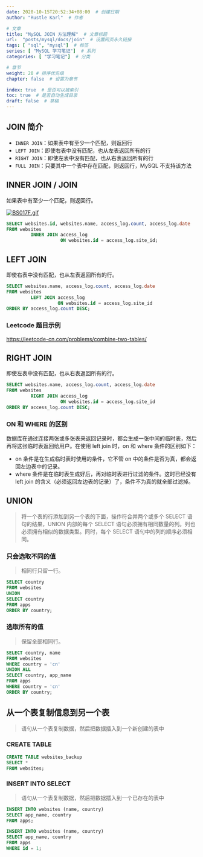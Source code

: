 ```yaml
---
date: 2020-10-15T20:52:34+08:00  # 创建日期
author: "Rustle Karl"  # 作者

# 文章
title: "MySQL JOIN 方法理解"  # 文章标题
url:  "posts/mysql/docs/join"  # 设置网页永久链接
tags: [ "sql", "mysql"]  # 标签
series: [ "MySQL 学习笔记"]  # 系列
categories: [ "学习笔记"]  # 分类

# 章节
weight: 20 # 排序优先级
chapter: false  # 设置为章节

index: true  # 是否可以被索引
toc: true  # 是否自动生成目录
draft: false  # 草稿
---
```


## JOIN 简介

- `INNER JOIN`：如果表中有至少一个匹配，则返回行
- `LEFT JOIN`：即使右表中没有匹配，也从左表返回所有的行
- `RIGHT JOIN`：即使左表中没有匹配，也从右表返回所有的行
- `FULL JOIN`：只要其中一个表中存在匹配，则返回行，MySQL 不支持该方法

## INNER JOIN / JOIN

如果表中有至少一个匹配，则返回行。

[![BS017F.gif](https://s1.ax1x.com/2020/10/20/BS017F.gif)](https://imgchr.com/i/BS017F)

```sql
SELECT websites.id, websites.name, access_log.count, access_log.date
FROM websites
         INNER JOIN access_log
                    ON websites.id = access_log.site_id;
```

## LEFT JOIN

即使右表中没有匹配，也从左表返回所有的行。

```sql
SELECT websites.name, access_log.count, access_log.date
FROM websites
         LEFT JOIN access_log
                   ON websites.id = access_log.site_id
ORDER BY access_log.count DESC;
```

### Leetcode 题目示例

https://leetcode-cn.com/problems/combine-two-tables/

## RIGHT JOIN

即使左表中没有匹配，也从右表返回所有的行。

```sql
SELECT websites.name, access_log.count, access_log.date
FROM websites
         RIGHT JOIN access_log
                    ON websites.id = access_log.site_id
ORDER BY access_log.count DESC;
```

### ON 和 WHERE 的区别

数据库在通过连接两张或多张表来返回记录时，都会生成一张中间的临时表，然后再将这张临时表返回给用户。在使用 left join 时，on 和 where 条件的区别如下：

- on 条件是在生成临时表时使用的条件，它不管 on 中的条件是否为真，都会返回左边表中的记录。
- where 条件是在临时表生成好后，再对临时表进行过滤的条件。这时已经没有 left join 的含义（必须返回左边表的记录）了，条件不为真的就全部过滤掉。

## UNION

> 将一个表的行添加到另一个表的下面，操作符合并两个或多个 SELECT 语句的结果，UNION 内部的每个 SELECT 语句必须拥有相同数量的列。列也必须拥有相似的数据类型。同时，每个 SELECT 语句中的列的顺序必须相同。

### 只会选取不同的值

> 相同行只留一行。

```sql
SELECT country
FROM websites
UNION
SELECT country
FROM apps
ORDER BY country;
```

### 选取所有的值

> 保留全部相同行。

```sql
SELECT country, name
FROM websites
WHERE country = 'cn'
UNION ALL
SELECT country, app_name
FROM apps
WHERE country = 'cn'
ORDER BY country;
```

## 从一个表复制信息到另一个表

> 语句从一个表复制数据，然后把数据插入到一个新创建的表中

### CREATE TABLE

```sql
CREATE TABLE websites_backup
SELECT *
FROM websites;
```

### INSERT INTO SELECT

> 语句从一个表复制数据，然后把数据插入到一个已存在的表中

```sql
INSERT INTO websites (name, country)
SELECT app_name, country
FROM apps;

INSERT INTO websites (name, country)
SELECT app_name, country
FROM apps
WHERE id = 1;
```
